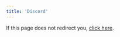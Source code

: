 ```yaml
---
title: 'Discord'
---
```


If this page does not redirect you, [click here](https://discord.gg/3WAekGJDyD).